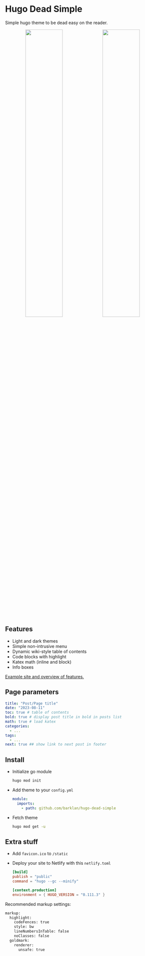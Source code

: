 # Hugo Dead Simple

Simple hugo theme to be dead easy on the reader.

<p align="middle">
  <img src="https://raw.githubusercontent.com/barklan/hugo-dead-simple/main/images/screenshot.png" width="49%"/>
  <img src="https://raw.githubusercontent.com/barklan/hugo-dead-simple/main/images/tn.png" width="49%"/>
</p>

## Features

- Light and dark themes
- Simple non-intrusive menu
- Dynamic wiki-style table of contents
- Code blocks with highlight
- Katex math (inline and block)
- Info boxes

[Example site and overview of features.](https://aprilhamer.netlify.app/notes/make-posts-look-good/)

## Page parameters

```yml
title: "Post/Page title"
date: "2023-08-11"
toc: true # table of contents
bold: true # display post title in bold in posts list
math: true # load katex
categories:
  - ...
tags:
  - ...
next: true ## show link to next post in footer
```

## Install

- Initialize go module

  ```bash
  hugo mod init
  ```

- Add theme to your `config.yml`

  ```yml
  module:
    imports:
      - path: github.com/barklan/hugo-dead-simple
  ```

- Fetch theme

  ```bash
  hugo mod get -u
  ```

## Extra stuff

- Add `favicon.ico` to `/static`
- Deploy your site to Netlify with this `netlify.toml`

  ```toml
  [build]
  publish = "public"
  command = "hugo --gc --minify"

  [context.production]
  environment = { HUGO_VERSION = "0.111.3" }
  ```

Recommended markup settings:

```txt
markup:
  highlight:
    codeFences: true
    style: bw
    lineNumbersInTable: false
    noClasses: false
  goldmark:
    renderer:
      unsafe: true
```
